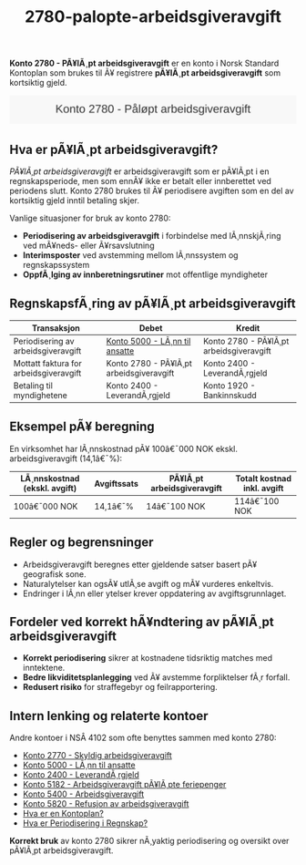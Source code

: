 ﻿---
title: "2780-palopte-arbeidsgiveravgift"
meta_title: "2780-palopte-arbeidsgiveravgift"
meta_description: '**Konto 2780 - PÃ¥lÃ¸pt arbeidsgiveravgift** er en konto i Norsk Standard Kontoplan som brukes til Ã¥ registrere **pÃ¥lÃ¸pt arbeidsgiveravgift** som kortsiktig ...'
slug: 2780-palopte-arbeidsgiveravgift
type: blog
layout: pages/single
---

**Konto 2780 - PÃ¥lÃ¸pt arbeidsgiveravgift** er en konto i Norsk Standard Kontoplan som brukes til Ã¥ registrere **pÃ¥lÃ¸pt arbeidsgiveravgift** som kortsiktig gjeld.

![Illustrasjon av konto 2780 PÃ¥lÃ¸pt arbeidsgiveravgift](2780-palopte-arbeidsgiveravgift-image.svg)

## Hva er pÃ¥lÃ¸pt arbeidsgiveravgift?

*PÃ¥lÃ¸pt arbeidsgiveravgift* er arbeidsgiveravgift som er pÃ¥lÃ¸pt i en regnskapsperiode, men som ennÃ¥ ikke er betalt eller innberettet ved periodens slutt. Konto 2780 brukes til Ã¥ periodisere avgiften som en del av kortsiktig gjeld inntil betaling skjer.

Vanlige situasjoner for bruk av konto 2780:

* **Periodisering av arbeidsgiveravgift** i forbindelse med lÃ¸nnskjÃ¸ring ved mÃ¥neds- eller Ã¥rsavslutning
* **Interimsposter** ved avstemming mellom lÃ¸nnssystem og regnskapssystem
* **OppfÃ¸lging av innberetningsrutiner** mot offentlige myndigheter

## RegnskapsfÃ¸ring av pÃ¥lÃ¸pt arbeidsgiveravgift

| Transaksjon                             | Debet                                   | Kredit                                     |
|-----------------------------------------|-----------------------------------------|--------------------------------------------|
| Periodisering av arbeidsgiveravgift     | [Konto 5000 - LÃ¸nn til ansatte](/blogs/kontoplan/5000-lonn-til-ansatte "Konto 5000 - LÃ¸nn til ansatte") | Konto 2780 - PÃ¥lÃ¸pt arbeidsgiveravgift     |
| Mottatt faktura for arbeidsgiveravgift  | Konto 2780 - PÃ¥lÃ¸pt arbeidsgiveravgift  | Konto 2400 - LeverandÃ¸rgjeld               |
| Betaling til myndighetene               | Konto 2400 - LeverandÃ¸rgjeld            | Konto 1920 - Bankinnskudd                  |

## Eksempel pÃ¥ beregning

En virksomhet har lÃ¸nnskostnad pÃ¥ 100â€¯000 NOK ekskl. arbeidsgiveravgift (14,1â€¯%):

| LÃ¸nnskostnad (ekskl. avgift) | Avgiftssats | PÃ¥lÃ¸pt arbeidsgiveravgift | Totalt kostnad inkl. avgift |
|------------------------------|-------------|---------------------------|-----------------------------|
| 100â€¯000 NOK                  | 14,1â€¯%      | 14â€¯100 NOK                | 114â€¯100 NOK                 |

## Regler og begrensninger

* Arbeidsgiveravgift beregnes etter gjeldende satser basert pÃ¥ geografisk sone.
* Naturalytelser kan ogsÃ¥ utlÃ¸se avgift og mÃ¥ vurderes enkeltvis.
* Endringer i lÃ¸nn eller ytelser krever oppdatering av avgiftsgrunnlaget.

## Fordeler ved korrekt hÃ¥ndtering av pÃ¥lÃ¸pt arbeidsgiveravgift

* **Korrekt periodisering** sikrer at kostnadene tidsriktig matches med inntektene.
* **Bedre likviditetsplanlegging** ved Ã¥ avstemme forpliktelser fÃ¸r forfall.
* **Redusert risiko** for straffegebyr og feilrapportering.

## Intern lenking og relaterte kontoer

Andre kontoer i NSÂ 4102 som ofte benyttes sammen med konto 2780:

* [Konto 2770 - Skyldig arbeidsgiveravgift](/blogs/kontoplan/2770-skyldig-arbeidsgiveravgift "Konto 2770 - Skyldig arbeidsgiveravgift")
* [Konto 5000 - LÃ¸nn til ansatte](/blogs/kontoplan/5000-lonn-til-ansatte "Konto 5000 - LÃ¸nn til ansatte: LÃ¸nnskostnader og arbeidsgiveravgift")
* [Konto 2400 - LeverandÃ¸rgjeld](/blogs/kontoplan/2400-leverandorgjeld "Konto 2400 - LeverandÃ¸rgjeld: Gjeld til leverandÃ¸rer")
* [Konto 5182 - Arbeidsgiveravgift pÃ¥lÃ¸pte feriepenger](/blogs/kontoplan/5182-arbeidsgiveravgift-palopte-feriepenger "Konto 5182 - Arbeidsgiveravgift pÃ¥lÃ¸pte feriepenger")
* [Konto 5400 - Arbeidsgiveravgift](/blogs/kontoplan/5400-arbeidsgiveravgift "Konto 5400 - Arbeidsgiveravgift")
* [Konto 5820 - Refusjon av arbeidsgiveravgift](/blogs/kontoplan/5820-refusjon-av-arbeidsgiveravgift "Konto 5820 - Refusjon av arbeidsgiveravgift")
* [Hva er en Kontoplan?](/blogs/regnskap/hva-er-kontoplan "Hva er en Kontoplan? Komplett Guide til Kontoplaner i Norsk Regnskap")
* [Hva er Periodisering i Regnskap?](/blogs/regnskap/hva-er-periodisering "Hva er Periodisering i Regnskap? Guide til periodisering av kostnader og inntekter")

**Korrekt bruk** av konto 2780 sikrer nÃ¸yaktig periodisering og oversikt over pÃ¥lÃ¸pt arbeidsgiveravgift.
